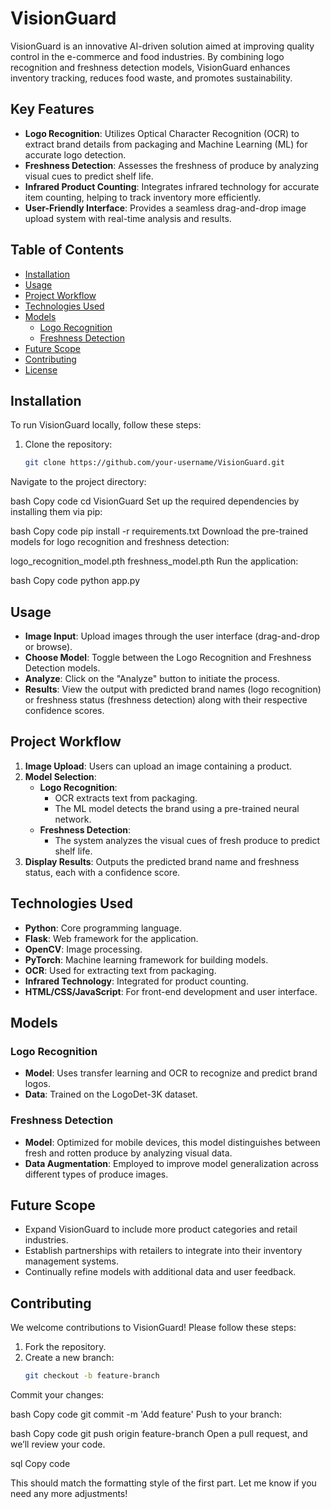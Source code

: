 # VisionGuard

VisionGuard is an innovative AI-driven solution aimed at improving quality control in the e-commerce and food industries. By combining logo recognition and freshness detection models, VisionGuard enhances inventory tracking, reduces food waste, and promotes sustainability.

## Key Features
- **Logo Recognition**: Utilizes Optical Character Recognition (OCR) to extract brand details from packaging and Machine Learning (ML) for accurate logo detection.
- **Freshness Detection**: Assesses the freshness of produce by analyzing visual cues to predict shelf life.
- **Infrared Product Counting**: Integrates infrared technology for accurate item counting, helping to track inventory more efficiently.
- **User-Friendly Interface**: Provides a seamless drag-and-drop image upload system with real-time analysis and results.

## Table of Contents
- [Installation](#installation)
- [Usage](#usage)
- [Project Workflow](#project-workflow)
- [Technologies Used](#technologies-used)
- [Models](#models)
  - [Logo Recognition](#logo-recognition)
  - [Freshness Detection](#freshness-detection)
- [Future Scope](#future-scope)
- [Contributing](#contributing)
- [License](#license)

## Installation
To run VisionGuard locally, follow these steps:

1. Clone the repository:
   ```bash
   git clone https://github.com/your-username/VisionGuard.git
   ```
Navigate to the project directory:

bash
Copy code
cd VisionGuard
Set up the required dependencies by installing them via pip:

bash
Copy code
pip install -r requirements.txt
Download the pre-trained models for logo recognition and freshness detection:

logo_recognition_model.pth
freshness_model.pth
Run the application:

bash
Copy code
python app.py
## Usage
- **Image Input**: Upload images through the user interface (drag-and-drop or browse).
- **Choose Model**: Toggle between the Logo Recognition and Freshness Detection models.
- **Analyze**: Click on the "Analyze" button to initiate the process.
- **Results**: View the output with predicted brand names (logo recognition) or freshness status (freshness detection) along with their respective confidence scores.

## Project Workflow
1. **Image Upload**: Users can upload an image containing a product.
2. **Model Selection**:
   - **Logo Recognition**:
     - OCR extracts text from packaging.
     - The ML model detects the brand using a pre-trained neural network.
   - **Freshness Detection**:
     - The system analyzes the visual cues of fresh produce to predict shelf life.
3. **Display Results**: Outputs the predicted brand name and freshness status, each with a confidence score.

## Technologies Used
- **Python**: Core programming language.
- **Flask**: Web framework for the application.
- **OpenCV**: Image processing.
- **PyTorch**: Machine learning framework for building models.
- **OCR**: Used for extracting text from packaging.
- **Infrared Technology**: Integrated for product counting.
- **HTML/CSS/JavaScript**: For front-end development and user interface.

## Models
### Logo Recognition
- **Model**: Uses transfer learning and OCR to recognize and predict brand logos.
- **Data**: Trained on the LogoDet-3K dataset.

### Freshness Detection
- **Model**: Optimized for mobile devices, this model distinguishes between fresh and rotten produce by analyzing visual data.
- **Data Augmentation**: Employed to improve model generalization across different types of produce images.

## Future Scope
- Expand VisionGuard to include more product categories and retail industries.
- Establish partnerships with retailers to integrate into their inventory management systems.
- Continually refine models with additional data and user feedback.

## Contributing
We welcome contributions to VisionGuard! Please follow these steps:

1. Fork the repository.
2. Create a new branch:
   ```bash
   git checkout -b feature-branch
Commit your changes:

bash
Copy code
git commit -m 'Add feature'
Push to your branch:

bash
Copy code
git push origin feature-branch
Open a pull request, and we’ll review your code.

sql
Copy code

This should match the formatting style of the first part. Let me know if you need any more adjustments!
